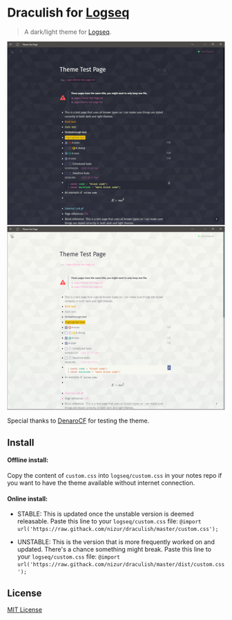 # Draculish for [Logseq](http://logseq.com)

> A dark/light theme for [Logseq](http://logseq.com).

![Screenshot](./screenshot-dark.png)
![Screenshot](./screenshot-light.png)

Special thanks to [DenaroCF](https://github.com/DenaroCF) for testing the theme.

## Install

#### Offline install:

Copy the content of `custom.css` into `logseq/custom.css` in your notes repo if you want to have the theme available without internet connection.

#### Online install:

- STABLE: This is updated once the unstable version is deemed releasable. Paste this line to your `logseq/custom.css` file:
  `@import url('https://raw.githack.com/nizur/draculish/master/custom.css');`

- UNSTABLE: This is the version that is more frequently worked on and updated. There's a chance something might break. Paste this line to your `logseq/custom.css` file:
  `@import url('https://raw.githack.com/nizur/draculish/master/dist/custom.css');`

## License

[MIT License](./LICENSE)
